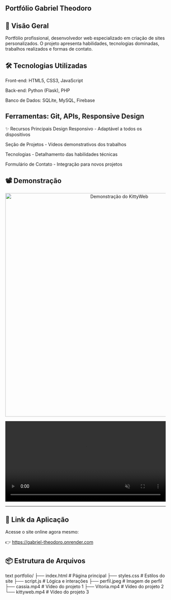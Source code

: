 Portfólio Gabriel Theodoro
-----------

📌 Visão Geral
---------
Portfólio profissional, desenvolvedor web especializado em criação de sites personalizados. O projeto apresenta habilidades, tecnologias dominadas, trabalhos realizados e formas de contato.

🛠 Tecnologias Utilizadas
------
Front-end: HTML5, CSS3, JavaScript

Back-end: Python (Flask), PHP

Banco de Dados: SQLite, MySQL, Firebase

Ferramentas: Git, APIs, Responsive Design
------
✨ Recursos Principais
Design Responsivo - Adaptável a todos os dispositivos

Seção de Projetos - Vídeos demonstrativos dos trabalhos

Tecnologias - Detalhamento das habilidades técnicas

Formulário de Contato - Integração para novos projetos

## 📽 Demonstração
<p align="center">
  <img src="video/kittyweb.gif" alt="Demonstração do KittyWeb" width="700"/>
</p>


<p align="center">
  <video src="video/kittyweb.mp4" autoplay muted playsinline width="100%">
    Seu navegador não suporta a tag de vídeo HTML5.
  </video>
</p>


---

## 🔗 Link da Aplicação

Acesse o site online agora mesmo:

👉 https://gabriel-theodoro.onrender.com

📦 Estrutura de Arquivos
--------
text
portfolio/
├── index.html          # Página principal
├── styles.css          # Estilos do site
├── script.js           # Lógica e interações
├── perfil.jpeg         # Imagem de perfil
├── cassia.mp4          # Vídeo do projeto 1
├── Vitoria.mp4         # Vídeo do projeto 2
└── kittyweb.mp4        # Vídeo do projeto 3
